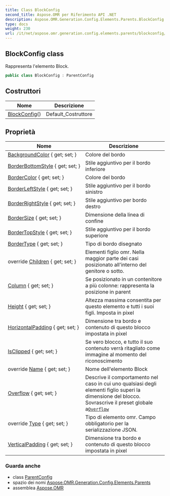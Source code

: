 ```yaml
---
title: Class BlockConfig
second_title: Aspose.OMR per Riferimento API .NET
description: Aspose.OMR.Generation.Config.Elements.Parents.BlockConfig classe. Rappresenta lelemento Block.
type: docs
weight: 230
url: /it/net/aspose.omr.generation.config.elements.parents/blockconfig/
---
```

## BlockConfig class

Rappresenta l'elemento Block.

```csharp
public class BlockConfig : ParentConfig
```

## Costruttori

| Nome | Descrizione |
| --- | --- |
| [BlockConfig](blockconfig/)() | Default_Costruttore |

## Proprietà

| Nome | Descrizione |
| --- | --- |
| [BackgroundColor](../../aspose.omr.generation.config.elements.parents/blockconfig/backgroundcolor/) { get; set; } | Colore del bordo |
| [BorderBottomStyle](../../aspose.omr.generation.config.elements.parents/blockconfig/borderbottomstyle/) { get; set; } | Stile aggiuntivo per il bordo inferiore |
| [BorderColor](../../aspose.omr.generation.config.elements.parents/blockconfig/bordercolor/) { get; set; } | Colore del bordo |
| [BorderLeftStyle](../../aspose.omr.generation.config.elements.parents/blockconfig/borderleftstyle/) { get; set; } | Stile aggiuntivo per il bordo sinistro |
| [BorderRightStyle](../../aspose.omr.generation.config.elements.parents/blockconfig/borderrightstyle/) { get; set; } | Stile aggiuntivo per bordo destro |
| [BorderSize](../../aspose.omr.generation.config.elements.parents/blockconfig/bordersize/) { get; set; } | Dimensione della linea di confine |
| [BorderTopStyle](../../aspose.omr.generation.config.elements.parents/blockconfig/bordertopstyle/) { get; set; } | Stile aggiuntivo per il bordo superiore |
| [BorderType](../../aspose.omr.generation.config.elements.parents/blockconfig/bordertype/) { get; set; } | Tipo di bordo disegnato |
| override [Children](../../aspose.omr.generation.config.elements.parents/blockconfig/children/) { get; set; } | Elementi figlio omr. Nella maggior parte dei casi posizionato all'interno del genitore o sotto. |
| [Column](../../aspose.omr.generation.config.elements.parents/blockconfig/column/) { get; set; } | Se posizionato in un contenitore a più colonne: rappresenta la posizione in parent |
| [Height](../../aspose.omr.generation.config.elements.parents/blockconfig/height/) { get; set; } | Altezza massima consentita per questo elemento e tutti i suoi figli. Imposta in pixel |
| [HorizontalPadding](../../aspose.omr.generation.config.elements.parents/blockconfig/horizontalpadding/) { get; set; } | Dimensione tra bordo e contenuto di questo blocco impostata in pixel |
| [IsClipped](../../aspose.omr.generation.config.elements.parents/blockconfig/isclipped/) { get; set; } | Se vero blocco, e tutto il suo contenuto verrà ritagliato come immagine al momento del riconoscimento |
| override [Name](../../aspose.omr.generation.config.elements.parents/blockconfig/name/) { get; set; } | Nome dell'elemento Block |
| [Overflow](../../aspose.omr.generation.config.elements.parents/blockconfig/overflow/) { get; set; } | Descrive il comportamento nel caso in cui uno qualsiasi degli elementi figlio superi la dimensione del blocco. Sovrascrive il preset globale a[`Overflow`](../../aspose.omr.generation/globalpagesettings/overflow/) |
| override [Type](../../aspose.omr.generation.config.elements.parents/blockconfig/type/) { get; set; } | Tipo di elemento omr. Campo obbligatorio per la serializzazione JSON. |
| [VerticalPadding](../../aspose.omr.generation.config.elements.parents/blockconfig/verticalpadding/) { get; set; } | Dimensione tra bordo e contenuto di questo blocco impostata in pixel |

### Guarda anche

* class [ParentConfig](../../aspose.omr.generation.config/parentconfig/)
* spazio dei nomi [Aspose.OMR.Generation.Config.Elements.Parents](../../aspose.omr.generation.config.elements.parents/)
* assemblea [Aspose.OMR](../../)



